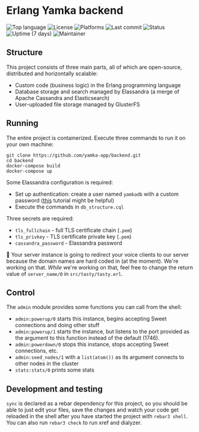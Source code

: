 # Erlang Yamka backend

![Top language](https://img.shields.io/github/languages/top/yamka-app/backend)
![License](https://img.shields.io/github/license/yamka-app/backend)
![Platforms](https://img.shields.io/badge/platform-linux%20%7C%20windows%20%7C%20macos%20%7C%20freebsd-blueviolet)
![Last commit](https://img.shields.io/github/last-commit/yamka-app/backend)
![Status](https://img.shields.io/uptimerobot/status/m788461709-79464d516b1ef3af81a20454)
![Uptime (7 days)](https://img.shields.io/uptimerobot/ratio/7/m788461709-79464d516b1ef3af81a20454)
![Maintainer](https://img.shields.io/badge/maintainer-portasynthinca3-ff69b4)

## Structure
This project consists of three main parts, all of which are open-source, distributed and horizontally scalable:
  - Custom code (business logic) in the Erlang programming language
  - Database storage and search managed by Elassandra (a merge of Apache Cassandra and Elasticsearch)
  - User-uploaded file storage managed by GlusterFS

## Running
The entire project is containerized. Execute three commands to run it on your own machine:
```
git clone https://github.com/yamka-app/backend.git
cd backend
docker-compose build
docker-compose up
```

Some Elassandra configuration is required:
  - Set up authentication: create a user named `yamkadb` with a custom password ([this](https://docs.datastax.com/en/cassandra-oss/3.0/cassandra/configuration/secureConfigNativeAuth.html) tutorial might be helpful)
  - Execute the commands in `db_structure.cql`

Three secrets are required:
  - `tls_fullchain` - full TLS certificate chain (`.pem`)
  - `tls_privkey` - TLS certificate private key (`.pem`)
  - `cassandra_password` - Elassandra password

:construction: Your server instance is going to redirect your voice clients to our server because the domain names are hard coded in (at the moment). We're working on that. _While_ we're working on that, feel free to change the return value of `server_name/0` in `src/tasty/tasty.erl`.

## Control
The `admin` module provides some functions you can call from the shell:
  - `admin:powerup/0` starts this instance, begins accepting Sweet connections and doing other stuff
  - `admin:powerup/1` starts the instance, but listens to the port provided as the argument to this function instead of the default (1746).
  - `admin:powerdown/0` stops this instance, stops accepting Sweet connections, etc.
  - `admin:seed_nodes/1` with a `list(atom())` as its argument connects to other nodes in the cluster
  - `stats:stats/0` prints some stats

## Development and testing
`sync` is declared as a rebar dependency for this project, so you should be able to just edit your files, save the changes and watch your code get reloaded in the shell after you have started the project with `rebar3 shell`. You can also run `rebar3 check` to run xref and dialyzer.